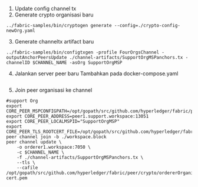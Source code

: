 1. Update config channel tx
2. Generate crypto organisasi baru
```
../fabric-samples/bin/cryptogen generate --config=./crypto-config-newOrg.yaml
```
3. Generate channeltx artifact baru
```
../fabric-samples/bin/configtxgen -profile FourOrgsChannel -outputAnchorPeersUpdate ./channel-artifacts/SupportOrgMSPanchors.tx -channelID $CHANNEL_NAME -asOrg SupportOrgMSP

```
4. Jalankan server peer baru
    Tambahkan pada docker-compose.yaml
    ```
    
    ```
5. Join peer organisasi ke channel
```
#support Org
export CORE_PEER_MSPCONFIGPATH=/opt/gopath/src/github.com/hyperledger/fabric/peer/crypto/peerOrganizations/support.workspace/users/Admin@support.workspace/msp
export CORE_PEER_ADDRESS=peer1.support.workspace:13051
export CORE_PEER_LOCALMSPID="SupportOrgMSP"
export CORE_PEER_TLS_ROOTCERT_FILE=/opt/gopath/src/github.com/hyperledger/fabric/peer/crypto/peerOrganizations/support.workspace/peers/peer1.support.workspace/tls/ca.crt
peer channel join -b ./workspace.block
peer channel update \
	-o orderer1.workspace:7050 \
	-c $CHANNEL_NAME \
	-f ./channel-artifacts/SupportOrgMSPanchors.tx \
	--tls \
	--cafile /opt/gopath/src/github.com/hyperledger/fabric/peer/crypto/ordererOrganizations/workspace/orderers/orderer1.workspace/msp/tlscacerts/tlsca.workspace-cert.pem
```